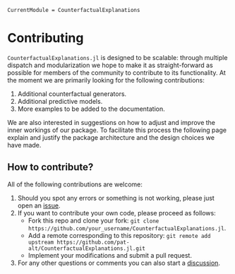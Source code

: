 ```@meta
CurrentModule = CounterfactualExplanations 
```

# Contributing

`CounterfactualExplanations.jl` is designed to be scalable: through multiple dispatch and modularization we hope to make it as straight-forward as possible for members of the community to contribute to its functionality. At the moment we are primarily looking for the following contributions:

1. Additional counterfactual generators.
2. Additional predictive models.
3. More examples to be added to the documentation.

We are also interested in suggestions on how to adjust and improve the inner workings of our package. To facilitate this process the following page explain and justify the package architecture and the design choices we have made. 

## How to contribute?

All of the following contributions are welcome:

1. Should you spot any errors or something is not working, please just open an [issue](https://github.com/pat-alt/CounterfactualExplanations.jl/issues).
2. If you want to contribute your own code, please proceed as follows:
   - Fork this repo and clone your fork: `git clone https://github.com/your_username/CounterfactualExplanations.jl`.
   - Add a remote corresponding to this repository: `git remote add upstream https://github.com/pat-alt/CounterfactualExplanations.jl.git`
   - Implement your modifications and submit a pull request.
3. For any other questions or comments you can also start a [discussion](https://github.com/pat-alt/CounterfactualExplanations.jl/discussions).